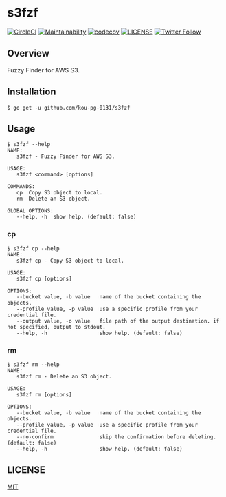 # s3fzf

[![CircleCI](https://circleci.com/gh/kou-pg-0131/s3fzf.svg?style=shield)](https://circleci.com/gh/kou-pg-0131/s3fzf)
[![Maintainability](https://api.codeclimate.com/v1/badges/1aa323ec22cbd6cae3d4/maintainability)](https://codeclimate.com/github/kou-pg-0131/s3fzf/maintainability)
[![codecov](https://codecov.io/gh/kou-pg-0131/s3fzf/branch/main/graph/badge.svg?token=2W5UVLK4B2)](https://codecov.io/gh/kou-pg-0131/s3fzf)
[![LICENSE](https://img.shields.io/github/license/kou-pg-0131/s3fzf?style=plastic)](./LICENSE)
[![Twitter Follow](https://img.shields.io/twitter/follow/kou_pg_0131?style=social)](https://twitter.com/kou_pg_0131)

## Overview

Fuzzy Finder for AWS S3.

## Installation

```
$ go get -u github.com/kou-pg-0131/s3fzf
```

## Usage

```
$ s3fzf --help
NAME:
   s3fzf - Fuzzy Finder for AWS S3.

USAGE:
   s3fzf <command> [options]

COMMANDS:
   cp  Copy S3 object to local.
   rm  Delete an S3 object.

GLOBAL OPTIONS:
   --help, -h  show help. (default: false)
```

### cp

```
$ s3fzf cp --help
NAME:
   s3fzf cp - Copy S3 object to local.

USAGE:
   s3fzf cp [options]

OPTIONS:
   --bucket value, -b value   name of the bucket containing the objects.
   --profile value, -p value  use a specific profile from your credential file.
   --output value, -o value   file path of the output destination. if not specified, output to stdout.
   --help, -h                 show help. (default: false)
```

### rm

```
$ s3fzf rm --help
NAME:
   s3fzf rm - Delete an S3 object.

USAGE:
   s3fzf rm [options]

OPTIONS:
   --bucket value, -b value   name of the bucket containing the objects.
   --profile value, -p value  use a specific profile from your credential file.
   --no-confirm               skip the confirmation before deleting. (default: false)
   --help, -h                 show help. (default: false)
```

## LICENSE

[MIT](./LICENSE)
